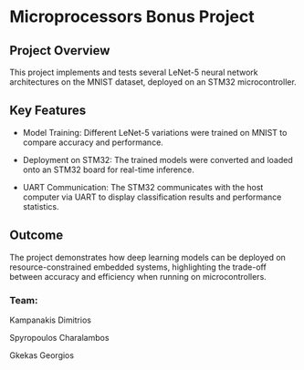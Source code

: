 # Microprocessors Bonus Project

## Project Overview

This project implements and tests several LeNet-5 neural network architectures on the MNIST dataset, deployed on an STM32 microcontroller.

## Key Features

* Model Training: Different LeNet-5 variations were trained on MNIST to compare accuracy and performance.

* Deployment on STM32: The trained models were converted and loaded onto an STM32 board for real-time inference.

* UART Communication: The STM32 communicates with the host computer via UART to display classification results and performance statistics.

## Outcome

The project demonstrates how deep learning models can be deployed on resource-constrained embedded systems, highlighting the trade-off between accuracy and efficiency when running on microcontrollers. 

### Team:

Kampanakis Dimitrios

Spyropoulos Charalambos

Gkekas Georgios
